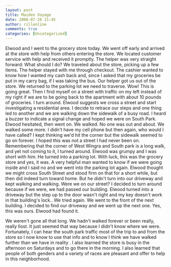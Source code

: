 ```yaml
---
layout: post
title: Maiden Voyage
date: 2008-07-26 21:45
author: rillonline
comments: true
categories: [Uncategorized]
---
```

Elwood and I went to the grocery store today. We went off early and arrived at the store with help from others entering the store. We located customer service with help and received it promptly. The helper was very straight forward: What should I do? We traveled about the store, picking up a few items. The helper stayed with me through checkout. The cashier wanted to know how I wanted my cash back and, since I asked that my groceries be put in my carry bag, if I was taking the bus. Our helper got us out of the store. We returned to the parking lot we need to traverse. Wow! This is going great. Then I find myself on a street with traffic on my left instead of my right if we are to be going back to the apartment with about 10 pounds of groceries. I turn around. Elwood suggests we cross a street and start investigating a residential area. I decide to retrace our steps and one thing led to another and we are walking down the sidewalk of a busy road. I heard a buzzer to indicate a signal change and hoped we were on South Park. Elwood hesitated, then went on. We walked. No one was out and about. We walked some more. I didn't have my cell phone but then again, who would I have called? I kept thinking we'd hit the corner but the sidewalk seemed to go on forever. I hoped this was not a street I had never been on. Remembering that the corner of West Wingra and South park is a long walk, and yet not coming to it, I turned around. Elwood was grumpy and I was short with him. He turned into a parking lot. With luck, this was the grocery store and yes, it was. A very helpful man wanted to know if we were going inside and I said no and we went into the parking lot again. Elwood thought we might cross South Street and stood firm on that for a short while, but then did indeed turn toward home. But he didn't turn into our driveway and kept walking and walking. Were we on our street? I decided to turn around because if we were, we had passed our building. Elwood turned into a driveway but the step up to the door wasn't right and my key doesn't work in that building's lock.. We tried again. We went to the front of the next building. I decided to find our driveway and we went up the next one. Yes, this was ours. Elwood had found it.

We weren't gone all that long. We hadn't walked forever or been really, really llost. It just seemed that way because I didn't know where we were. Fortunately, I can hear the south park traffic most of the trip to and from the store so I now know to use that info and to know I think we have walked further than we have in reality \. I also learned the store is busy in the afternoon on Saturdays and to go there in the morning. I also learned that people of both genders and a variety of races are&nbsp;pleasant and offer to help in this neighborhood.&nbsp;&nbsp;&nbsp;
